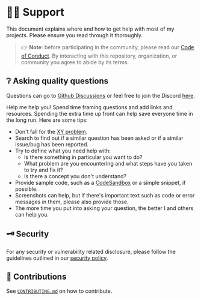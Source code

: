 # :raising_hand_man: Support

This document explains where and how to get help with most of my projects.
Please ensure you read through it thoroughly.

> :point_right: **Note**: before participating in the community, please read our
> [Code of Conduct][coc].
> By interacting with this repository, organization, or community you agree to
> abide by its terms.

## :grey_question: Asking quality questions

Questions can go to [Github Discussions][discussions] or feel free to join
the Discord [here][chat].

Help me help you! Spend time framing questions and add links and resources.
Spending the extra time up front can help save everyone time in the long run.
Here are some tips:

* Don't fall for the [XY problem][xy].
* Search to find out if a similar question has been asked or if a similar
  issue/bug has been reported.
* Try to define what you need help with:
    * Is there something in particular you want to do?
    * What problem are you encountering and what steps have you taken to try
        and fix it?
    * Is there a concept you don't understand?
* Provide sample code, such as a [CodeSandbox][cs] or a simple snippet, if
  possible.
* Screenshots can help, but if there's important text such as code or error
  messages in them, please also provide those.
* The more time you put into asking your question, the better I and others
  can help you.

## :old_key: Security

For any security or vulnerability related disclosure, please follow the
guidelines outlined in our [security policy][security].

## :handshake: Contributions

See [`CONTRIBUTING.md`][contributing] on how to contribute.

<!-- definitions -->
[coc]: https://github.com/lrstanley/ent-bug-edge-schema/blob/master/.github/CODE_OF_CONDUCT.md
[contributing]: https://github.com/lrstanley/ent-bug-edge-schema/blob/master/.github/CONTRIBUTING.md
[discussions]: https://github.com/lrstanley/ent-bug-edge-schema/discussions/categories/q-a
[issues]: https://github.com/lrstanley/ent-bug-edge-schema/issues/new/choose
[license]: https://github.com/lrstanley/ent-bug-edge-schema/blob/master/LICENSE
[pull-requests]: https://github.com/lrstanley/ent-bug-edge-schema/issues/new/choose
[security]: https://github.com/lrstanley/ent-bug-edge-schema/security/policy
[support]: https://github.com/lrstanley/ent-bug-edge-schema/blob/master/.github/SUPPORT.md

[xy]: https://meta.stackexchange.com/questions/66377/what-is-the-xy-problem/66378#66378
[chat]: https://liam.sh/chat
[cs]: https://codesandbox.io
